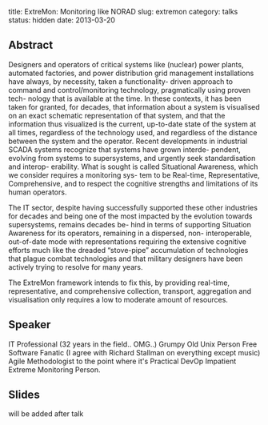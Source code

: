 title: ExtreMon: Monitoring like NORAD
slug: extremon
category: talks
status: hidden
date: 2013-03-20

Abstract
---------
Designers and operators of critical systems like (nuclear) power plants, automated factories, and
power distribution grid management installations have always, by necessity, taken a functionality-
driven approach to command and control/monitoring technology, pragmatically using proven tech-
nology that is available at the time.
In these contexts, it has been taken for granted, for decades, that information about a system
is visualised on an exact schematic representation of that system, and that the information thus
visualized is the current, up-to-date state of the system at all times, regardless of the technology
used, and regardless of the distance between the system and the operator.
Recent developments in industrial SCADA systems recognize that systems have grown interde-
pendent, evolving from systems to supersystems, and urgently seek standardisation and interop-
erability.  What is sought is called Situational Awareness, which we consider requires a monitoring sys-
tem to be Real-time, Representative, Comprehensive, and to respect the cognitive strengths and
limitations of its human operators.

The IT sector, despite having successfully supported these other industries for decades and
being one of the most impacted by the evolution towards supersystems, remains decades be-
hind in terms of supporting Situation Awareness for its operators, remaining in a dispersed, non-
interoperable, out-of-date mode with representations requiring the extensive cognitive efforts much
like the dreaded “stove-pipe” accumulation of technologies that plague combat technologies and
that military designers have been actively trying to resolve for many years.

The ExtreMon framework intends to fix this, by providing real-time, representative, and comprehensive
collection, transport, aggregation and visualisation only requires a low to moderate amount of
resources.


Speaker
-------
IT Professional (32 years in the field.. OMG..)
Grumpy Old Unix Person
Free Software Fanatic (I agree with Richard Stallman on everything except music)
Agile Methodologist to the point where it's Practical
DevOp
Impatient Extreme Monitoring Person.

Slides
------
will be added after talk
